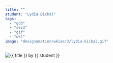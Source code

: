```yaml
---
title: ""
student: "Lydia Bickal"
tags:
  - "gd3"
  - "sec3"
  - "gif"
  - "wk1"
image: "designamation/wk1sec3/lydia-bickal.gif"
---
```


<img src="{{urls.media}}/{{ image }}" alt="{{ title }}"/>
by {{ student }}

